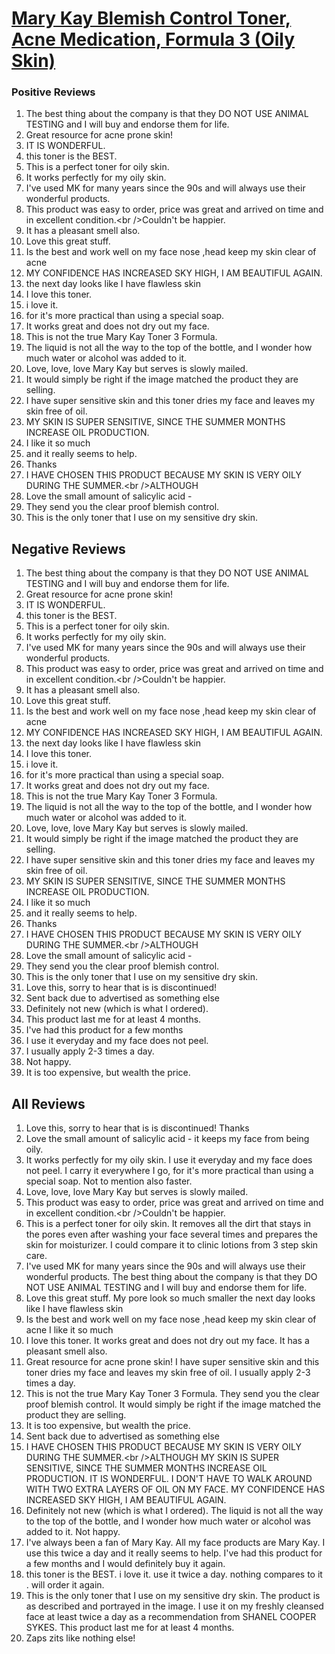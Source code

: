 # [Mary Kay Blemish Control Toner, Acne Medication, Formula 3 (Oily Skin)](https://products.checkmycream.com/products/Mary-Kay-Blemish-Control-Toner-Acne-Medication-Formula-3-(Oily-Skin).html)

### Positive Reviews

<ol>
      <li>The best thing about the company is that they DO NOT USE ANIMAL TESTING and I will buy and endorse them for life.</li>
      <li>Great resource for acne prone skin!</li>
      <li>IT IS WONDERFUL.</li>
      <li>this toner is the BEST.</li>
      <li>This is a perfect toner for oily skin.</li>
      <li>It works perfectly for my oily skin.</li>
      <li>I&#x27;ve used MK for many years since the 90s and will always use their wonderful products.  </li>
      <li>This product was easy to order, price was great and arrived on time and in excellent condition.&lt;br /&gt;Couldn&#x27;t be happier.</li>
      <li>It has a pleasant smell also.</li>
      <li>Love this great stuff.</li>
      <li>Is the best and work well on my face  nose ,head keep my skin clear of acne</li>
      <li>MY CONFIDENCE HAS INCREASED SKY HIGH, I AM BEAUTIFUL AGAIN.</li>
      <li>the next day looks like I have flawless skin</li>
      <li>I love this toner.  </li>
      <li>i love it.</li>
      <li>for it&#x27;s more practical than using a special soap.</li>
      <li>It works great and does not dry out my face.  </li>
      <li>This is not the true Mary Kay Toner 3 Formula.  </li>
      <li>The liquid is not all the way to the top of the bottle, and I wonder how much water or alcohol was added to it.  </li>
      <li>Love, love, love Mary Kay but serves is slowly mailed.</li>
      <li>It would simply be right if the image matched the product they are selling.</li>
      <li>I have super sensitive skin and this toner dries my face and leaves my skin free of oil.</li>
      <li>MY SKIN IS SUPER SENSITIVE, SINCE THE SUMMER MONTHS INCREASE OIL PRODUCTION.</li>
      <li>I like it so much</li>
      <li>and it really seems to help.</li>
      <li>Thanks</li>
      <li>I HAVE CHOSEN THIS PRODUCT BECAUSE MY SKIN IS VERY OILY DURING THE SUMMER.&lt;br /&gt;ALTHOUGH</li>
      <li>Love the small amount of salicylic acid -</li>
      <li>They send you the clear proof blemish control.  </li>
      <li>This is the only toner that I use on my sensitive dry skin.</li>
</ol>


<h2>Negative Reviews</h2>
<ol>
<li> The best thing about the company is that they DO NOT USE ANIMAL TESTING and I will buy and endorse them for life.</li>
<li> Great resource for acne prone skin!</li>
<li> IT IS WONDERFUL.</li>
<li> this toner is the BEST.</li>
<li> This is a perfect toner for oily skin.</li>
<li> It works perfectly for my oily skin.</li>
<li> I&#x27;ve used MK for many years since the 90s and will always use their wonderful products.  </li>
<li> This product was easy to order, price was great and arrived on time and in excellent condition.&lt;br /&gt;Couldn&#x27;t be happier.</li>
<li> It has a pleasant smell also.</li>
<li> Love this great stuff.</li>
<li> Is the best and work well on my face  nose ,head keep my skin clear of acne</li>
<li> MY CONFIDENCE HAS INCREASED SKY HIGH, I AM BEAUTIFUL AGAIN.</li>
<li> the next day looks like I have flawless skin</li>
<li> I love this toner.  </li>
<li> i love it.</li>
<li> for it&#x27;s more practical than using a special soap.</li>
<li> It works great and does not dry out my face.  </li>
<li> This is not the true Mary Kay Toner 3 Formula.  </li>
<li> The liquid is not all the way to the top of the bottle, and I wonder how much water or alcohol was added to it.  </li>
<li> Love, love, love Mary Kay but serves is slowly mailed.</li>
<li> It would simply be right if the image matched the product they are selling.</li>
<li> I have super sensitive skin and this toner dries my face and leaves my skin free of oil.</li>
<li> MY SKIN IS SUPER SENSITIVE, SINCE THE SUMMER MONTHS INCREASE OIL PRODUCTION.</li>
<li> I like it so much</li>
<li> and it really seems to help.</li>
<li> Thanks</li>
<li> I HAVE CHOSEN THIS PRODUCT BECAUSE MY SKIN IS VERY OILY DURING THE SUMMER.&lt;br /&gt;ALTHOUGH</li>
<li> Love the small amount of salicylic acid -</li>
<li> They send you the clear proof blemish control.  </li>
<li> This is the only toner that I use on my sensitive dry skin.</li>
<li> Love this, sorry to hear that is is discontinued!</li>
<li> Sent back due to advertised as something else</li>
<li> Definitely not new (which is what I ordered).  </li>
<li> This product last me for at least 4 months.</li>
<li> I&#x27;ve had this product for a few months</li>
<li> I use it everyday and my face does not peel.</li>
<li> I usually apply 2-3 times a day.</li>
<li> Not happy.</li>
<li> It is too expensive, but wealth the price.</li>
</ol>

<h2>All Reviews</h2>

<ol>
    <li> Love this, sorry to hear that is is discontinued! Thanks</li>
    <li> Love the small amount of salicylic acid - it keeps my face from being oily.</li>
    <li> It works perfectly for my oily skin. I use it everyday and my face does not peel. I carry it everywhere I go, for it&#x27;s more practical than using a special soap. Not to mention also faster.</li>
    <li> Love, love, love Mary Kay but serves is slowly mailed.</li>
    <li> This product was easy to order, price was great and arrived on time and in excellent condition.&lt;br /&gt;Couldn&#x27;t be happier.</li>
    <li> This is a perfect toner for oily skin. It removes all the dirt that stays in the pores even after washing your face several times and prepares the skin for moisturizer. I could compare it to clinic lotions from 3 step skin care.</li>
    <li> I&#x27;ve used MK for many years since the 90s and will always use their wonderful products.  The best thing about the company is that they DO NOT USE ANIMAL TESTING and I will buy and endorse them for life.</li>
    <li> Love this great stuff. My pore look so much smaller the next day looks like I have flawless skin</li>
    <li> Is the best and work well on my face  nose ,head keep my skin clear of acne I like it so much</li>
    <li> I love this toner.  It works great and does not dry out my face.  It has a pleasant smell also.</li>
    <li> Great resource for acne prone skin! I have super sensitive skin and this toner dries my face and leaves my skin free of oil. I usually apply 2-3 times a day.</li>
    <li> This is not the true Mary Kay Toner 3 Formula.  They send you the clear proof blemish control.  It would simply be right if the image matched the product they are selling.</li>
    <li> It is too expensive, but wealth the price.</li>
    <li> Sent back due to advertised as something else</li>
    <li> I HAVE CHOSEN THIS PRODUCT BECAUSE MY SKIN IS VERY OILY DURING THE SUMMER.&lt;br /&gt;ALTHOUGH MY SKIN IS SUPER SENSITIVE, SINCE THE SUMMER MONTHS INCREASE OIL PRODUCTION. IT IS WONDERFUL. I DON&#x27;T HAVE TO WALK AROUND WITH TWO EXTRA LAYERS OF OIL ON MY FACE. MY CONFIDENCE HAS INCREASED SKY HIGH, I AM BEAUTIFUL AGAIN.</li>
    <li> Definitely not new (which is what I ordered).  The liquid is not all the way to the top of the bottle, and I wonder how much water or alcohol was added to it.  Not happy.</li>
    <li> I&#x27;ve always been a fan of Mary Kay. All my face products are Mary Kay. I use this twice a day and it really seems to help. I&#x27;ve had this product for a few months and I would definitely buy it again.</li>
    <li> this toner is the BEST. i love it. use it twice a day. nothing compares to it . will order it again.</li>
    <li> This is the only toner that I use on my sensitive dry skin. The product is as described and portrayed in the image. I use it on my freshly cleansed face at least twice a day as a recommendation from SHANEL COOPER SYKES. This product last me for at least 4 months.</li>
    <li> Zaps zits like nothing else!</li>
</ol>




